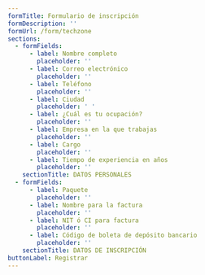 ```yaml
---
formTitle: Formulario de inscripción
formDescription: ''
formUrl: /form/techzone
sections:
  - formFields:
      - label: Nombre completo
        placeholder: ''
      - label: Correo electrónico
        placeholder: ''
      - label: Teléfono
        placeholder: ''
      - label: Ciudad
        placeholder: ' '
      - label: ¿Cuál es tu ocupación?
        placeholder: ''
      - label: Empresa en la que trabajas
        placeholder: ''
      - label: Cargo
        placeholder: ''
      - label: Tiempo de experiencia en años
        placeholder: ''
    sectionTitle: DATOS PERSONALES
  - formFields:
      - label: Paquete
        placeholder: ''
      - label: Nombre para la factura
        placeholder: ''
      - label: NIT ó CI para factura
        placeholder: ''
      - label: Código de boleta de depósito bancario
        placeholder: ''
    sectionTitle: DATOS DE INSCRIPCIÓN
buttonLabel: Registrar
---
```


